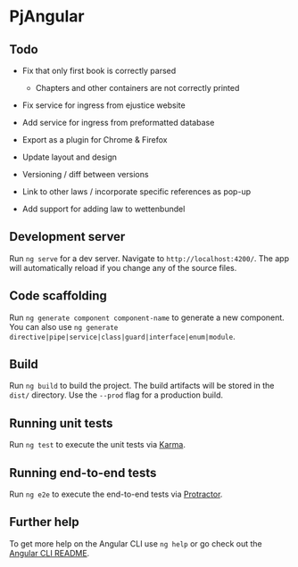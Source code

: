 # PjAngular

## Todo
- Fix that only first book is correctly parsed
    - Chapters and other containers are not correctly printed
- Fix service for ingress from ejustice website
- Add service for ingress from preformatted database
- Export as a plugin for Chrome & Firefox
- Update layout and design
- Versioning / diff between versions
- Link to other laws / incorporate specific references as pop-up

- Add support for adding law to wettenbundel


## Development server

Run `ng serve` for a dev server. Navigate to `http://localhost:4200/`. The app will automatically reload if you change any of the source files.

## Code scaffolding

Run `ng generate component component-name` to generate a new component. You can also use `ng generate directive|pipe|service|class|guard|interface|enum|module`.

## Build

Run `ng build` to build the project. The build artifacts will be stored in the `dist/` directory. Use the `--prod` flag for a production build.

## Running unit tests

Run `ng test` to execute the unit tests via [Karma](https://karma-runner.github.io).

## Running end-to-end tests

Run `ng e2e` to execute the end-to-end tests via [Protractor](http://www.protractortest.org/).

## Further help

To get more help on the Angular CLI use `ng help` or go check out the [Angular CLI README](https://github.com/angular/angular-cli/blob/master/README.md).

